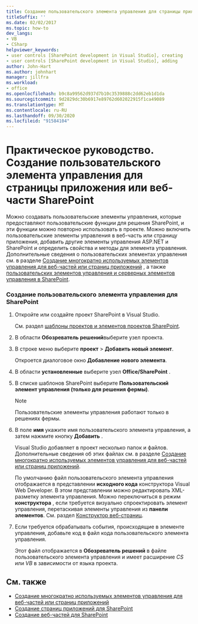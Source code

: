 ```yaml
---
title: Создание пользовательского элемента управления для страницы приложения SharePoint или веб-части
titleSuffix: ''
ms.date: 02/02/2017
ms.topic: how-to
dev_langs:
- VB
- CSharp
helpviewer_keywords:
- user controls [SharePoint development in Visual Studio], creating
- user controls [SharePoint development in Visual Studio], adding
author: John-Hart
ms.author: johnhart
manager: jillfra
ms.workload:
- office
ms.openlocfilehash: b9c8a99562d937d7b10c3539888c2dd62eb1d1da
ms.sourcegitcommit: 9d2829dc30b6917e89762d602022915f1ca49089
ms.translationtype: MT
ms.contentlocale: ru-RU
ms.lasthandoff: 09/30/2020
ms.locfileid: "91584104"
---
```

# <a name="how-to-create-a-user-control-for-a-sharepoint-application-page-or-web-part"></a>Практическое руководство. Создание пользовательского элемента управления для страницы приложения или веб-части SharePoint
  Можно создавать пользовательские элементы управления, которые предоставляют пользовательские функции для решения SharePoint, и эти функции можно повторно использовать в проекте. Можно включить пользовательские элементы управления в веб-часть или страницу приложения, добавить другие элементы управления ASP.NET и SharePoint и определить свойства и методы для элемента управления. Дополнительные сведения о пользовательских элементах управления см. в разделе [Создание многократно используемых элементов управления для веб-частей или страниц приложений](../sharepoint/creating-reusable-controls-for-web-parts-or-application-pages.md) , а также [пользовательских элементов управления и серверных элементов управления в SharePoint](https://blogs.msdn.microsoft.com/kaevans/2011/04/28/user-controls-and-server-controls-in-sharepoint/).

### <a name="to-create-a-user-control-for-sharepoint"></a>Создание пользовательского элемента управления для SharePoint

1. Откройте или создайте проект SharePoint в Visual Studio.

     См. раздел [шаблоны проектов и элементов проектов SharePoint](../sharepoint/sharepoint-project-and-project-item-templates.md).

2. В области **Обозреватель решений**выберите узел проекта.

3. В строке меню выберите **проект**  >  **Добавить новый элемент**.

     Откроется диалоговое окно **Добавление нового элемента**.

4. В области **установленные** выберите узел **Office/SharePoint** .

5. В списке шаблонов SharePoint выберите **Пользовательский элемент управления (только для решения фермы)**.

    > [!NOTE]
    > Пользовательские элементы управления работают только в решениях фермы.

6. В поле **имя** укажите имя пользовательского элемента управления, а затем нажмите кнопку **Добавить** .

     Visual Studio добавляет в проект несколько папок и файлов. Дополнительные сведения об этих файлах см. в разделе [Создание многократно используемых элементов управления для веб-частей или страниц приложений](../sharepoint/creating-reusable-controls-for-web-parts-or-application-pages.md).

     По умолчанию файл пользовательского элемента управления отображается в представлении **исходного кода** конструктора Visual Web Developer. В этом представлении можно редактировать XML-разметку элемента управления. Можно переключиться в режим **конструктора** , если требуется визуально спроектировать элемент управления, перетаскивая элементы управления из **панели элементов**. См. раздел [Конструктор веб-страниц](/previous-versions/aspnet/ms178149\(v\=vs.100\)).

7. Если требуется обрабатывать события, происходящие в элементе управления, добавьте код в файл кода пользовательского элемента управления.

     Этот файл отображается в **Обозреватель решений** в файле пользовательского элемента управления и имеет расширение *CS* или *VB* в зависимости от языка проекта.

## <a name="see-also"></a>См. также
- [Создание многократно используемых элементов управления для веб-частей или страниц приложений](../sharepoint/creating-reusable-controls-for-web-parts-or-application-pages.md)
- [Создание страниц приложений для SharePoint](../sharepoint/creating-application-pages-for-sharepoint.md)
- [Создание веб-частей для SharePoint](../sharepoint/creating-web-parts-for-sharepoint.md)
